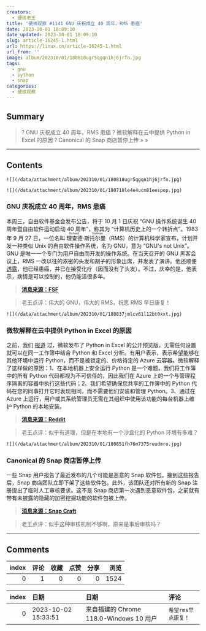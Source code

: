 ```yaml
---
creators:
  - 硬核老王
title: '硬核观察 #1141 GNU 庆祝成立 40 周年，RMS 患癌'
date: 2023-10-01 18:09:10
date_updated: 2023-10-01 18:09:10
slug: article-16245-1.html
url: https://linux.cn/article-16245-1.html
url_from: ''
image: album/202310/01/180818ugr5qgqn1hj6jrfn.jpg
tags:
  - gnu
  - python
  - snap
categories:
  - 硬核观察
---
```


## Summary

> ? GNU 庆祝成立 40 周年，RMS 患癌
> ? 微软解释在云中提供 Python in Excel 的原因
> ? Canonical 的 Snap 商店暂停上传
> » 
> »

***

<!-- more -->

## Contents

`![](/data/attachment/album/202310/01/180818ugr5qgqn1hj6jrfn.jpg)`

`![](/data/attachment/album/202310/01/180718le4e4ucm81eespop.jpg)`

### GNU 庆祝成立 40 周年，RMS 患癌

本周三，自由软件基金会发布公告，将于 10 月 1 日庆祝 “GNU 操作系统诞生 40 周年暨自由软件运动启动 40 周年”，称其为 “计算机历史上的一个转折点”。1983 年 9 月 27 日，一位名叫 <ruby> 理查德·斯托尔曼 <rt>  Richard Stallman </rt></ruby>（RMS）的计算机科学家宣布，计划开发一种类似 Unix 的自由软件操作系统，名为 GNU，意为 “GNU's not Unix”。GNU 是唯一一个专门为用户自由而开发的操作系统。在当天召开的 GNU 黑客会议上，RMS 一改以往的浓密的头发和胡子的形象出席，并发表了演讲。他还顺便 [透露](https://linux.cn/article-16244-1.html)，他已经患癌，并已在接受化疗（因而没有了头发）。不过，庆幸的是，他表示，病情是可以控制的，他仍能活很多年。

> 
> **[消息来源：FSF](https://www.fsf.org/news/forty-years-of-gnu-and-the-free-software-movement)**
> 
> 
> 

> 
> 老王点评：伟大的 GNU，伟大的 RMS，祝愿 RMS 早日康复！
> 
> 
> 

`![](/data/attachment/album/202310/01/180837jmlcv61l12bt0xxt.jpg)`

### 微软解释在云中提供 Python in Excel 的原因

之前，我们 [报道](https://linux.cn/article-16121-1.html) 过，微软发布了 Python in Excel 的公开预览版，无需任何设置就可以在同一工作簿中结合 Python 和 Excel 分析。有用户表示，表示希望能够在其他环境中运行 Python，而不是被锁定的、价格待定的 Azure 云容器。微软解释了这样做的原因：1、在本地机器上安全运行 Python 是一个难题。我们将工作簿中的所有 Python 代码都视为不可信任的，因此我们在 Azure 上的一个与管理程序隔离的容器中执行这些代码；2、我们希望确保您共享的工作簿中的 Python 代码在您的同事打开它时表现相同，而不需要他们安装和管理 Python。3、通过在 Azure 上运行，用户或其系统管理员无需在其组织中使用该功能的每台机器上维护 Python 的本地安装。

> 
> **[消息来源：Reddit](https://www.reddit.com/r/excel/comments/16tohx5/we_developed_python_in_excel_one_of_microsoft/)**
> 
> 
> 

> 
> 老王点评：似乎有道理，但是在本地有一个沙盒化的 Python 环境有多难？
> 
> 
> 

`![](/data/attachment/album/202310/01/180851fh76m7375reudmro.jpg)`

### Canonical 的 Snap 商店暂停上传

一些 Snap 用户报告了最近发布的几个可能是恶意的 Snap 软件包。接到这些报告后，Snap 商店团队立即下架了这些软件包。此外，该团队还对所有新的 Snap 注册提出了临时人工审核要求。这不是 Snap 商店第一次遇到恶意软件包，之前就有带有未披露的隐藏的加密挖掘功能的软件包被上传。

> 
> **[消息来源：Snap Craft](https://forum.snapcraft.io/t/temporary-suspension-of-automatic-snap-registration-following-security-incident/37077)**
> 
> 
> 

> 
> 老王点评：似乎这种审核机制不够啊，原来是事后审核吗？
> 
> 
>

***

## Comments


|   index |   评论 |   收藏 |   点赞 |   分享 |   浏览 |
|--------:|-------:|-------:|-------:|-------:|-------:|
|       0 |      1 |      0 |      0 |      0 |   1524 |

|   index | 日期                | 日期                                    | 评论                |
|--------:|:--------------------|:----------------------------------------|:--------------------|
|       0 | 2023-10-02 15:33:51 | 来自福建的 Chrome 118.0-Windows 10 用户 | `希望rms早点康复！` |
